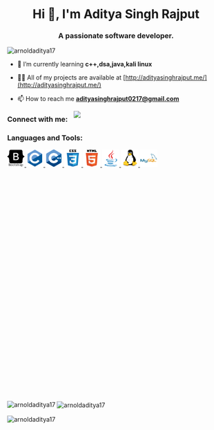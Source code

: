 <h1 align="center">Hi 👋, I'm Aditya Singh Rajput</h1>
<h3 align="center">A passionate software developer.</h3>

<p align="left"> <img src="https://komarev.com/ghpvc/?username=arnoldaditya17&label=Profile%20views&color=0e75b6&style=flat" alt="arnoldaditya17" /> </p>

- 🌱 I’m currently learning **c++,dsa,java,kali linux**

- 👨‍💻 All of my projects are available at [http://adityasinghrajput.me/](http://adityasinghrajput.me/)

- 📫 How to reach me **adityasinghrajput0217@gmail.com**
<img align="right" width="350px" src="https://media.tenor.com/_DOBjnGspYAAAAAC/code-coding.gif">

<h3 align="left">Connect with me:</h3>
<p align="left">
</p>

<h3 align="left">Languages and Tools:</h3>
<p align="left"> <a href="https://getbootstrap.com" target="_blank" rel="noreferrer"> <img src="https://raw.githubusercontent.com/devicons/devicon/master/icons/bootstrap/bootstrap-plain-wordmark.svg" alt="bootstrap" width="40" height="40"/> </a> <a href="https://www.cprogramming.com/" target="_blank" rel="noreferrer"> <img src="https://raw.githubusercontent.com/devicons/devicon/master/icons/c/c-original.svg" alt="c" width="40" height="40"/> </a> <a href="https://www.w3schools.com/cpp/" target="_blank" rel="noreferrer"> <img src="https://raw.githubusercontent.com/devicons/devicon/master/icons/cplusplus/cplusplus-original.svg" alt="cplusplus" width="40" height="40"/> </a> <a href="https://www.w3schools.com/css/" target="_blank" rel="noreferrer"> <img src="https://raw.githubusercontent.com/devicons/devicon/master/icons/css3/css3-original-wordmark.svg" alt="css3" width="40" height="40"/> </a> <a href="https://www.w3.org/html/" target="_blank" rel="noreferrer"> <img src="https://raw.githubusercontent.com/devicons/devicon/master/icons/html5/html5-original-wordmark.svg" alt="html5" width="40" height="40"/> </a> <a href="https://www.java.com" target="_blank" rel="noreferrer"> <img src="https://raw.githubusercontent.com/devicons/devicon/master/icons/java/java-original.svg" alt="java" width="40" height="40"/> </a> <a href="https://www.linux.org/" target="_blank" rel="noreferrer"> <img src="https://raw.githubusercontent.com/devicons/devicon/master/icons/linux/linux-original.svg" alt="linux" width="40" height="40"/> </a> <a href="https://www.mysql.com/" target="_blank" rel="noreferrer"> <img src="https://raw.githubusercontent.com/devicons/devicon/master/icons/mysql/mysql-original-wordmark.svg" alt="mysql" width="40" height="40"/> </a> </p>
<br></br>
<br></br>
<br></br>
<br></br>
<br></br>
<br></br>
<br></br>
<br></br>
<br></br>
<br></br>
<br></br>
<br></br>
<br></br>
<br></br>
<br></br>



<p><img align="left" src="https://github-readme-stats.vercel.app/api/top-langs?username=arnoldaditya17&show_icons=true&locale=en&layout=compact" alt="arnoldaditya17" /></p>

<p>&nbsp;<img align="center" src="https://github-readme-stats.vercel.app/api?username=arnoldaditya17&show_icons=true&locale=en" alt="arnoldaditya17" /></p>

<p><img align="center" src="https://github-readme-streak-stats.herokuapp.com/?user=arnoldaditya17&" alt="arnoldaditya17" /></p>

